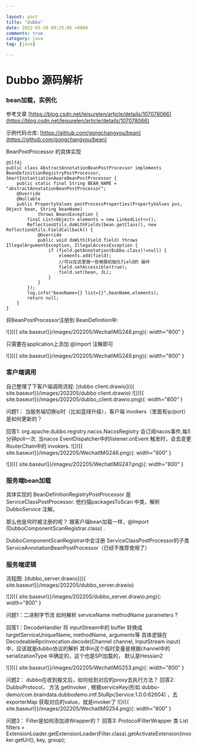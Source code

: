 ```yaml
---

layout: post
title: "dubbo"
date: 2022-05-30 09:25:06 +0800
comments: true
category: java
tag: [java]

---
```


# Dubbo 源码解析

### bean加载，实例化

参考文章 [https://blog.csdn.net/leisurelen/article/details/107078066](https://blog.csdn.net/leisurelen/article/details/107078066)



示例代码仓库: [https://github.com/gongchangyou/bean](https://github.com/gongchangyou/bean)



BeanPostProcessor 的具体实现

```
@Slf4j
public class AbstractAnnotationBeanPostProcessor implements BeanDefinitionRegistryPostProcessor, SmartInstantiationAwareBeanPostProcessor {
    public static final String BEAN_NAME = "abstractAnnotationBeanPostProcessor";
    @Override
    @Nullable
    public PropertyValues postProcessProperties(PropertyValues pvs, Object bean, String beanName)
            throws BeansException {
        final List<Object> elements = new LinkedList<>();
        ReflectionUtils.doWithFields(bean.getClass(), new ReflectionUtils.FieldCallback() {
            @Override
            public void doWith(Field field) throws IllegalArgumentException, IllegalAccessException {
                if (field.getAnnotation(Dubbo.class)!=null) {
                    elements.add(field);
                    //可以在这里做一些根据初始化field的 操作
                    field.setAccessible(true);
                    field.set(bean, 3L);
                }
            }
        });
        log.info("beanName={} list={}",beanName,elements);
        return null;
    }
}
```

将BeanPostProcessor注册到 BeanDefinition中:

![]({{ site.baseurl}}/images/202205/WechatIMG248.png){: width="800" }

只需要在application上添加 @Import 注解即可

![]({{ site.baseurl}}/images/202205/WechatIMG249.png){: width="800" }





### 客户端调用

自己整理了下客户端调用流程: [dubbo client.drawio]({{ site.baseurl}}/images/202205/dubbo client.drawio)
![]({{ site.baseurl}}/images/202205/dubbo_client.drawio.png){: width="800" }


问题1： 当服务端切换ip时（比如蓝绿升级），客户端 invokers（里面有ip/port）是如何更新的？

回答1: org.apache.dubbo.registry.nacos.NacosRegistry 会订阅nacos事件,每5分钟poll一次. 当nacos EventDispatcher中的listener.onEvent 触发时，会去变更RouterChain中的 invokers.
![]({{ site.baseurl}}/images/202205/WechatIMG246.png){: width="800" }
    
![]({{ site.baseurl}}/images/202205/WechatIMG247.png){: width="800" }

### 服务端bean加载

具体实现的 BeanDefinitionRegistryPostProcessor 是 ServiceClassPostProcessor. 他扫描packagesToScan 中类，解析DubboService 注解。

那么他是何时被注册的呢？ 跟客户端bean加载一样，@Import (DubboComponentScanRegistrar.class)  . 

DubboComponentScanRegistrar中会注册 ServiceClassPostProcessor的子类 ServiceAnnotationBeanPostProcessor（已经不推荐使用了）



### 服务端逻辑

流程图: 
[dubbo_server.drawio]({{ site.baseurl}}/images/202205/dubbo_server.drawio)

![]({{ site.baseurl}}/images/202205/dubbo_server.drawio.png){: width="800" }

问题1：二进制字节流 如何解析 serviceName methodName parameters ?


回答1：DecodeHandler 将 inputStream中的 buffer 转换成targetServiceUniqueName, methodName, arguments等
具体逻辑在 DecodeableRpcInvocation.decode(Channel channel, InputStream input) 中，应该就是dubbo协议的解析 其中in这个临时变量是根据channel中的serializationType 中确定的，这个也是SPI加载的， 默认是Hessian2



![]({{ site.baseurl}}/images/202205/WechatIMG253.png){: width="800" }

问题2： dubbo在收到报文后，如何给到对应的proxy去执行方法？
回答2:   DubboProtocol， 方法 getInvoker , 根据serviceKey(形如 dubbo-demo/com.braindata.dubbodemo.intf.StuRpcService:1.0.0:62604)  ，去exporterMap 获取对应的value，就是invoker了
![]({{ site.baseurl}}/images/202205/WechatIMG254.png){: width="800" }

问题3： Filter是如何添加进Wrapper的？
回答3:    ProtocolFilterWrapper 类      List<Filter> filters = ExtensionLoader.getExtensionLoader(Filter.class).getActivateExtension(invoker.getUrl(), key, group);







